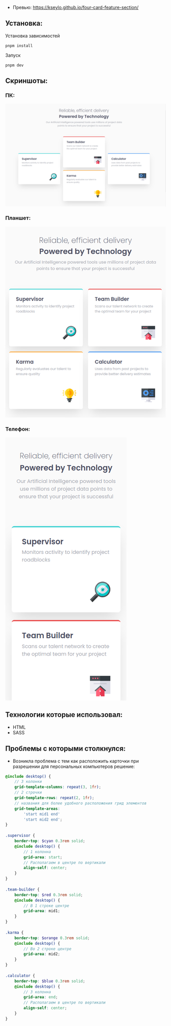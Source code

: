 
- Превью: https://kseylo.github.io/four-card-feature-section/
## Установка:

Установка зависимостей
```
pnpm install
```

Запуск
```
pnpm dev
```

## Скриншоты:
### ПК:
![desktop](screenshots/desktop.png)
### Планшет:
![tablet](screenshots/tablet.png)
### Телефон:
![mobile](screenshots/mobile.png)
## Технологии которые использовал:
- HTML
- SASS

## Проблемы с которыми столкнулся:
- Возникла проблема с тем как расположить карточки при разрешении для персональных компьютеров
  решение:
```scss
@include desktop() {
	// 3 колонки
    grid-template-columns: repeat(3, 1fr);
    // 2 строчки  
    grid-template-rows: repeat(2, 1fr);
    // названия для более удобного расположения грид элементов  
    grid-template-areas:  
        'start mid1 end'  
        'start mid2 end';  
}

.supervisor {  
    border-top: $cyan 0.3rem solid;  
    @include desktop() {
	    // 1 колонна  
        grid-area: start;
        // Располагаем в центре по вертикали  
        align-self: center;  
    }  
}  
  
.team-builder {  
    border-top: $red 0.3rem solid;  
    @include desktop() {
	    // В 1 строке центре
        grid-area: mid1;  
    }  
}  
  
.karma {  
    border-top: $orange 0.3rem solid;  
    @include desktop() {
	    // Во 2 строке центре  
        grid-area: mid2;  
    }  
}  
  
.calculator {  
    border-top: $blue 0.3rem solid;  
    @include desktop() {
		// 3 колонна
        grid-area: end;  
        // Располагаем в центре по вертикали
        align-self: center;  
    }  
}
```
